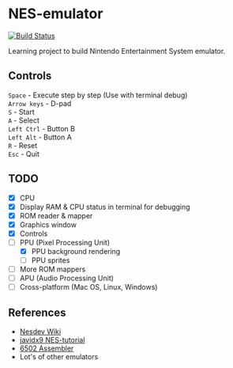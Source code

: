 # NES-emulator

[![Build Status](https://travis-ci.org/Laastine/nes-emulator.svg?branch=master)](https://travis-ci.org/Laastine/nes-emulator)

Learning project to build Nintendo Entertainment System emulator.

## Controls

`Space` - Execute step by step (Use with terminal debug)<br>
`Arrow keys` - D-pad<br>
`S` - Start<br>
`A` - Select<br>
`Left Ctrl` - Button B<br>
`Left Alt` - Button A<br>
`R` - Reset<br>
`Esc` - Quit  

## TODO

- [x] CPU
- [x] Display RAM & CPU status in terminal for debugging
- [x] ROM reader & mapper
- [x] Graphics window
- [x] Controls<br>
- [ ] PPU (Pixel Processing Unit)<br>
  - [x] PPU background rendering
  - [ ] PPU sprites
- [ ] More ROM mappers
- [ ] APU (Audio Processing Unit)
- [ ] Cross-platform (Mac OS, Linux, Windows)

## References

- [Nesdev Wiki](http://wiki.nesdev.com/w/index.php/Nesdev_Wiki)<br>
- [javidx9 NES-tutorial](https://www.youtube.com/watch?v=nViZg02IMQo&list=PLrOv9FMX8xJHqMvSGB_9G9nZZ_4IgteYf)<br>
- [6502 Assembler](https://www.masswerk.at/6502/assembler.html)
- Lot's of other emulators
